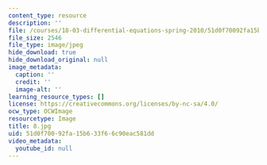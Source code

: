 ```yaml
---
content_type: resource
description: ''
file: /courses/18-03-differential-equations-spring-2010/51d0f70092fa15b633f66c90eac581dd_8.jpg
file_size: 2546
file_type: image/jpeg
hide_download: true
hide_download_original: null
image_metadata:
  caption: ''
  credit: ''
  image-alt: ''
learning_resource_types: []
license: https://creativecommons.org/licenses/by-nc-sa/4.0/
ocw_type: OCWImage
resourcetype: Image
title: 8.jpg
uid: 51d0f700-92fa-15b6-33f6-6c90eac581dd
video_metadata:
  youtube_id: null
---
```

